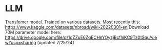 # LLM
Transfomer model. Trained on various datasets. Most recently this: https://www.kaggle.com/datasets/nbroad/wiki-20220301-en
Download 70M parameter model here: https://drive.google.com/file/d/1dZZuE6ZqECHnYOyzjBcfhiKC9Tz0tSqu/view?usp=sharing (updated 7/25/24)
